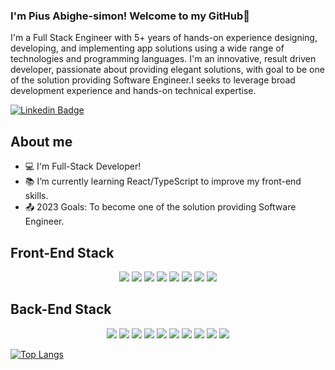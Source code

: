 ### I'm Pius Abighe-simon! Welcome to my GitHub👋

I'm a Full Stack Engineer with 5+ years of hands-on experience designing, developing, and implementing app solutions using a wide range of technologies and programming languages.
I'm an innovative, result driven developer, passionate about providing elegant solutions, with goal to be one of the solution providing Software Engineer.I seeks to leverage broad development experience and hands-on technical expertise.

[![Linkedin Badge](https://img.shields.io/badge/-LinkedIn-blue?style=flat-square&logo=Linkedin&logoColor=white&link=https://www.linkedin.com/in/pius-abighe-simon-b5ab83160/)](https://www.linkedin.com/in/pius-abighe-simon-b5ab83160/)


## About me
- :computer: I'm Full-Stack Developer!
- :books: I’m currently learning React/TypeScript to improve my front-end skills.
- :outbox_tray: 2023 Goals: To become one of the solution providing Software Engineer.

## Front-End Stack
<div align='center'>
  <img src="https://img.shields.io/badge/HTML5-E34F26?style=for-the-badge&logo=html5&logoColor=white">
  <img src="https://img.shields.io/badge/CSS3-1572B6?style=for-the-badge&logo=css3&logoColor=white">
  <img src="https://img.shields.io/badge/JavaScript-323330?style=for-the-badge&logo=javascript&logoColor=F7DF1E">
  <img src="https://img.shields.io/badge/Ajax-007ACC?style=for-the-badge&logo=Ajax&logoColor=white">
  <img src="https://img.shields.io/badge/Jquery-007ACC?style=for-the-badge&logo=Jquery&logoColor=white">
  <img src="https://img.shields.io/badge/Bootstrap-CC6699?style=for-the-badge&logo=sass&logoColor=white">
  <img src="https://img.shields.io/badge/React-20232A?style=for-the-badge&logo=react&logoColor=61DAFB">
  <img src="https://img.shields.io/badge/semanticUI-20232A?style=for-the-badge&logo=semanticUI&logoColor=61DAFB">
</div>

## Back-End Stack
<div align="center">
    <img src="https://img.shields.io/badge/Python-3776AB?style=for-the-badge&logo=python&logoColor=white">
    <img src="https://img.shields.io/badge/Django-092E20?style=for-the-badge&logo=django&logoColor=white">
    <img src="https://img.shields.io/badge/PHP-777BB4?style=for-the-badge&logo=php&logoColor=white">
    <img src="https://img.shields.io/badge/MySQL-00000F?style=for-the-badge&logo=mysql&logoColor=white">
    <img src="https://img.shields.io/badge/PostgreSQL-316192?style=for-the-badge&logo=postgresql&logoColor=white">
    <img src="https://img.shields.io/badge/MongoDB-430098?style=for-the-badge&logo=MongoDB&logoColor=white">
    <img src="https://img.shields.io/badge/Linux-430098?style=for-the-badge&logo=Linux&logoColor=white">
    <img src="https://img.shields.io/badge/Docker-430098?style=for-the-badge&logo=Docker&logoColor=white">
    <img src="https://img.shields.io/badge/Kubernetes-430098?style=for-the-badge&logo=Kubernetes&logoColor=white">
    <img src="https://img.shields.io/badge/AWS-430098?style=for-the-badge&logo=AWS&logoColor=white">
  
</div>


[![Top Langs](https://github-readme-stats.vercel.app/api/top-langs/?username=AndreCandidoDev&langs_count=8&theme=dark)](https://github.com/anuraghazra/github-readme-stats)
<!--
**andrec762/andrec762** is a ✨ _special_ ✨ repository because its `README.md` (this file) appears on your GitHub profile.

Here are some ideas to get you started:

- 🔭 I’m currently working on ...
- 🌱 I’m currently learning ...
- 👯 I’m looking to collaborate on ...
- 🤔 I’m looking for help with ...
- 📫 How to reach me: ...
-->
